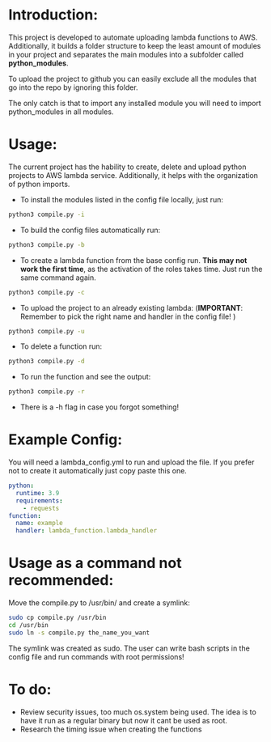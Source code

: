# Introduction:
This project is developed to automate uploading lambda functions to AWS. Additionally, it builds a folder structure to keep the least amount of modules in your project and separates the main modules into  a subfolder called **python_modules**.

To upload the project to github you can easily exclude all the modules that go into the repo by ignoring this folder.

The only catch is that to import any installed module you will need to import python_modules in all modules.

# Usage:
The current project has the hability to create, delete and upload python projects to AWS lambda service. Additionally, it helps with the organization of python imports.
* To install the modules listed in the config file locally, just run:
```bash
python3 compile.py -i
```

* To build the config files automatically run:
```bash
python3 compile.py -b
```

* To create a lambda function from the base config run. **This may not work the first time**, as the activation of the roles takes time. Just run the same command again.
```bash
python3 compile.py -c
```

* To upload the project to an already existing lambda: (**IMPORTANT**: Remember to pick the right name and handler in the config file! )
```bash
python3 compile.py -u
```

* To delete a function run:
```bash
python3 compile.py -d
```

* To run the function and see the output:
```bash
python3 compile.py -r
```

* There is a -h flag in case you forgot something!

# Example Config:
You will need a lambda_config.yml to run and upload the file. If you prefer not to create it automatically just copy paste this one.
```yaml
python:
  runtime: 3.9
  requirements:
    - requests
function:
  name: example
  handler: lambda_function.lambda_handler
```

# Usage as a command **not recommended**:
Move the compile.py to /usr/bin/ and create a symlink:
```bash
sudo cp compile.py /usr/bin
cd /usr/bin
sudo ln -s compile.py the_name_you_want
```
The symlink was created as sudo. The user can write bash scripts in the config file and run commands with root permissions!

# To do:
* Review security issues, too much os.system being used. The idea is to have it run as a regular binary but now it cant be used as root. 
* Research the timing issue when creating the functions
